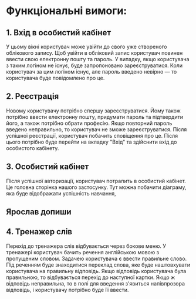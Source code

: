 # Функціональні вимоги:
## 1. Вхід в особистий кабінет
  У цьому вікні користувач може увійти до свого уже створеного облікового запису. Щоб увійти в обліковий запис користувач повинен ввести свою електронну пошту та пароль.
  У випадку, якщо користувача з таким логіном не існує, буде запропоновано зареєструватися. Коли користувач за цим логіном існує, але пароль введено невірно — то користувача буде повідомлено про це.
## 2. Реєстрація 
  Новому користувачу потрібно спершу зареєструватися. Йому також потрібно ввести електронну пошту, придумати пароль та підтвердити його, а також потрібно обрати професію.
  Якщо повторний пароль введено неправильно, то користувач не зможе зареєструватися.
  Після успішної реєстрації, користувач побачить сповіщення про це. Після цього потрібно буде перейти на вкладку "Вхід" та здійснити вхід до особистого кабінету.
## 3. Особистий кабінет
  Після успішної авторизації, користувач потрапить в особистий кабінет. Це головна сторінка нашого застосунку. Тут можна побачити діаграму, яка буде відображати успішність навчання, 
## Ярослав допиши

## 4. Тренажер слів
  Перехід до тренажера слів відбувається через бокове меню. У тренажері користувач бачить речення англійською мовою з пропущеним словом. Задачею користувача є ввести правильне слово. Під реченням буде знаходитися переклад слова, яке буде наштовхувати користувача на правильну відповідь. 
  Якщо відповідь користувача була правильною, то відбувається перехід до наступної картки. Якщо ж відповідь неправильна, то в полі для введення з'явиться напівпрозора відповідь, і користувачу потрібно буде її ввести.
  
  
